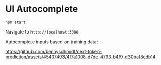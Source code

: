 # UI Autocomplete

`npm start`

Navigate to `http://localhost:3000`

Autocomplete inputs based on training data:

https://github.com/bennyschmidt/next-token-prediction/assets/45407493/4f7a1008-d7dc-4793-b4f9-d30baf8edb14
